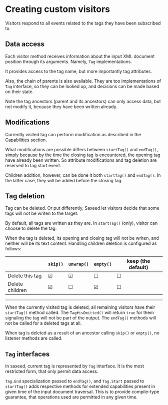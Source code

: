 # Creating custom visitors

Visitors respond to all events related to the tags they have been subscribed to.

## Data access

Each visitor method receives information about the input XML document position through its arguments.
Namely, `Tag` implementations.

It provides access to the tag name, but more importantly tag attributes.

Also, the chain of parents is also available.
They are too implementations of `Tag` interface, so they can be looked up, and decisions can be made based on their state.

Note the tag ancestors (parent and its ancestors) can only access data, but not modify it, because they have been written already.

## Modifications

Currently visited tag can perform modification as described in the [Capabilities](../README.md#capabilities) section.

What modifications are possible differs between `startTag()` and `endTag()`, simply because by the time the closing tag is encountered, the opening tag have already been written.
So attribute modifications and tag deletion are reserved to tag start event.

Children addition, however, can be done it both `startTag()` and `endTag()`.
In the latter case, they will be added before the closing tag.

## Tag deletion

Tag can be deleted.
Or put differently, Saxeed let visitors decide that some tags will not be writen to the target.

By default, all tags are written as they are.
In `startTag()` (only), visitor can choose to delete the tag.

When the tag is deleted, its opening and closing tag will not be writen, and neither will be its text content.
Handling children deletion is configured as follows:

|                 | `skip()` | `unwrap()` | `empty()` | keep (the default) |
|-----------------|----------|------------|-----------|--------------------|
| Delete this tag | ☑        | ☑          | ☐         | ☐                  |
| Delete children | ☑        | ☐          | ☑         | ☐                  |


---

When the currently visited tag is deleted, all remaining visitors have their `startTag()` method called.
The `Tag#isOmitted()` will return `true` for them signaling the tag will not be part of the output.
The `endTag()` methods will not be called for a deleted tags at all.

When tag is deleted as a result of an ancestor calling `skip()` or `empty()`, no listener methods are called.

## `Tag` interfaces

In saxeed, current tag is represented by `Tag` interface.
It is the most restricted form, that only permit data access.

`Tag.End` specialization passed to `endTag()`, and `Tag.Start` passed to `startTag()` adds respective methods for extended capabilities present in given time of the input document traversal.
This is to provide compile-type guarantee, that operations used are permitted in any given time.
